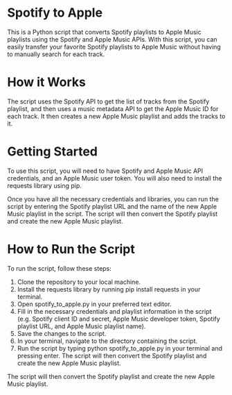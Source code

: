 # Spotify to Apple
This is a Python script that converts Spotify playlists to Apple Music playlists using the Spotify and Apple Music APIs. With this script, you can easily transfer your favorite Spotify playlists to Apple Music without having to manually search for each track.

# How it Works
The script uses the Spotify API to get the list of tracks from the Spotify playlist, and then uses a music metadata API to get the Apple Music ID for each track. It then creates a new Apple Music playlist and adds the tracks to it.

# Getting Started
To use this script, you will need to have Spotify and Apple Music API credentials, and an Apple Music user token. You will also need to install the requests library using pip.

Once you have all the necessary credentials and libraries, you can run the script by entering the Spotify playlist URL and the name of the new Apple Music playlist in the script. The script will then convert the Spotify playlist and create the new Apple Music playlist.

# How to Run the Script
To run the script, follow these steps:
1. Clone the repository to your local machine.
2. Install the requests library by running pip install requests in your terminal.
3. Open spotify_to_apple.py in your preferred text editor.
4. Fill in the necessary credentials and playlist information in the script (e.g. Spotify client ID and secret, Apple Music developer token, Spotify playlist URL, and Apple Music playlist name).
5. Save the changes to the script.
6. In your terminal, navigate to the directory containing the script.
7. Run the script by typing python spotify_to_apple.py in your terminal and pressing enter.
The script will then convert the Spotify playlist and create the new Apple Music playlist.

The script will then convert the Spotify playlist and create the new Apple Music playlist.



